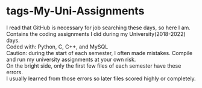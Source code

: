 # tags-My-Uni-Assignments
I read that GitHub is necessary for job searching these days, so here I am.<br />
Contains the coding assignments I did during my University(2018-2022) days.<br />
Coded with: Python, C, C++, and MySQL<br />
Caution: during the start of each semester, I often made mistakes.  Compile and run my university assignments at your own risk.<br />
On the bright side, only the first few files of each semester have these errors.<br />
I usually learned from those errors so later files scored highly or completely.<br />
